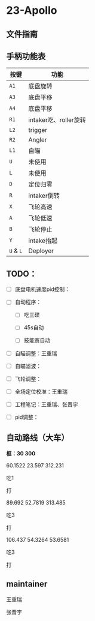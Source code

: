 # 23-Apollo

## 文件指南



## 手柄功能表

| **按键** | **功能**               |
| -------- | ---------------------- |
| `A1`     | 底盘旋转               |
| `A3`     | 底盘平移               |
| `A4`     | 底盘平移               |
| `R1`     | intaker吃、roller旋转 |
| `L2`     | trigger  |
| `R2`     | Angler                   |
| `L1`     | 自瞄                   |
| `U`      | 未使用                 |
| `L`      | 未使用               |
| `D`      | 定位归零               |
| `R`      | intaker倒转               |
| `X`      | 飞轮高速     		    |
| `A`      | 飞轮低速     		    |
| `B`      | 飞轮停止               |
| `Y`      | intake抬起                 |
| `U` & `L` | Deployer          |



## TODO：

- [ ] 底盘电机速度pid控制：
- [ ] 自动程序：
  - [ ] 吃三碟

  - [ ] 45s自动

  - [ ] 技能赛自动

- [ ] 自瞄调整：王重瑞
- [ ] 自瞄滤波：
- [ ] 飞轮调整：
- [ ] 全场定位校准：王重瑞
- [ ] 工程笔记：王重瑞、张晋宇
- [ ] pid调整：



## 自动路线（大车）

**框：30 300**

60.1522 23.597 312.231

吃1

打

89.692 52.7819 313.485

吃3

打

106.437 54.3264 53.6581

吃3

打

## maintainer

王重瑞

张晋宇
